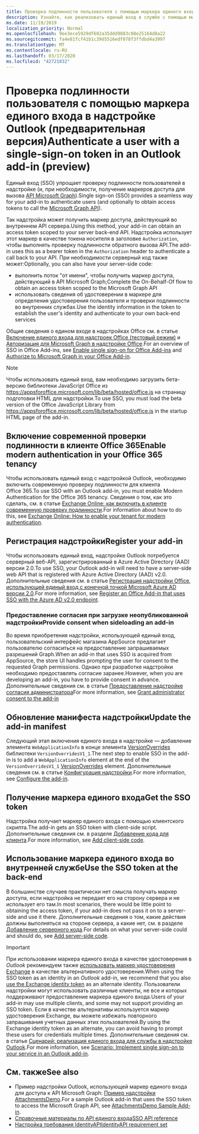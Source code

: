 ```yaml
---
title: Проверка подлинности пользователя с помощью маркера единого входа
description: Узнайте, как реализовать единый вход в службе с помощью маркера единого входа, предоставляемого надстройкой Outlook.
ms.date: 11/19/2019
localization_priority: Normal
ms.openlocfilehash: 9ee3ece5929df602a35ddd9883c08e25164d8a22
ms.sourcegitcommit: fa4e81fcf41b1c39d5516edf078f3ffdbd4a3997
ms.translationtype: MT
ms.contentlocale: ru-RU
ms.lasthandoff: 03/17/2020
ms.locfileid: "42721032"
---
```

# <a name="authenticate-a-user-with-a-single-sign-on-token-in-an-outlook-add-in-preview"></a><span data-ttu-id="4a42a-103">Проверка подлинности пользователя с помощью маркера единого входа в надстройке Outlook (предварительная версия)</span><span class="sxs-lookup"><span data-stu-id="4a42a-103">Authenticate a user with a single-sign-on token in an Outlook add-in (preview)</span></span>

<span data-ttu-id="4a42a-104">Единый вход (SSO) упрощает проверку подлинности пользователей в надстройке (и, при необходимости, получение маркеров доступа для вызова [API Microsoft Graph](/graph/overview)).</span><span class="sxs-lookup"><span data-stu-id="4a42a-104">Single sign-on (SSO) provides a seamless way for your add-in to authenticate users (and optionally to obtain access tokens to call the [Microsoft Graph API](/graph/overview)).</span></span>

<span data-ttu-id="4a42a-105">Так надстройка может получить маркер доступа, действующий во внутреннем API сервера.</span><span class="sxs-lookup"><span data-stu-id="4a42a-105">Using this method, your add-in can obtain an access token scoped to your server back-end API.</span></span> <span data-ttu-id="4a42a-106">Надстройка использует этот маркер в качестве токена носителя в заголовке `Authorization`, чтобы выполнять проверку подлинности обратного вызова API.</span><span class="sxs-lookup"><span data-stu-id="4a42a-106">The add-in uses this as a bearer token in the `Authorization` header to authenticate a call back to your API.</span></span> <span data-ttu-id="4a42a-107">При необходимости серверный код также может:</span><span class="sxs-lookup"><span data-stu-id="4a42a-107">Optionally, you can also have your server-side code:</span></span>

- <span data-ttu-id="4a42a-108">выполнить поток "от имени", чтобы получить маркер доступа, действующий в API Microsoft Graph;</span><span class="sxs-lookup"><span data-stu-id="4a42a-108">Complete the On-Behalf-Of flow to obtain an access token scoped to the Microsoft Graph API</span></span>
- <span data-ttu-id="4a42a-109">использовать сведения об удостоверении в маркере для определения удостоверения пользователя и проверки подлинности во внутренних службах.</span><span class="sxs-lookup"><span data-stu-id="4a42a-109">Use the identity information in the token to establish the user's identity and authenticate to your own back-end services</span></span>

<span data-ttu-id="4a42a-110">Общие сведения о едином входе в надстройках Office см. в статье [Включение единого входа для надстроек Office (тестовый режим)](../develop/sso-in-office-add-ins.md) и [Авторизация для Microsoft Graph в надстройке Office](../develop/authorize-to-microsoft-graph.md).</span><span class="sxs-lookup"><span data-stu-id="4a42a-110">For an overview of SSO in Office Add-ins, see [Enable single sign-on for Office Add-ins](../develop/sso-in-office-add-ins.md) and [Authorize to Microsoft Graph in your Office Add-in](../develop/authorize-to-microsoft-graph.md).</span></span>

> [!NOTE]
> <span data-ttu-id="4a42a-111">Чтобы использовать единый вход, вам необходимо загрузить бета-версию библиотеки JavaScript Office из https://appsforoffice.microsoft.com/lib/beta/hosted/office.js на страницу подготовки HTML для надстройки.</span><span class="sxs-lookup"><span data-stu-id="4a42a-111">To use SSO, you must load the beta version of the Office JavaScript Library from https://appsforoffice.microsoft.com/lib/beta/hosted/office.js in the startup HTML page of the add-in.</span></span>

## <a name="enable-modern-authentication-in-your-office-365-tenancy"></a><span data-ttu-id="4a42a-112">Включение современной проверки подлинности в клиенте Office 365</span><span class="sxs-lookup"><span data-stu-id="4a42a-112">Enable modern authentication in your Office 365 tenancy</span></span>

<span data-ttu-id="4a42a-113">Чтобы использовать единый вход с надстройкой Outlook, необходимо включить современную проверку подлинности для клиента Office 365.</span><span class="sxs-lookup"><span data-stu-id="4a42a-113">To use SSO with an Outlook add-in, you must enable Modern Authentication for the Office 365 tenancy.</span></span> <span data-ttu-id="4a42a-114">Сведения о том, как это сделать, см. в статье [Exchange Online: как включить в клиенте современную проверку подлинности](https://social.technet.microsoft.com/wiki/contents/articles/32711.exchange-online-how-to-enable-your-tenant-for-modern-authentication.aspx).</span><span class="sxs-lookup"><span data-stu-id="4a42a-114">For information about how to do this, see [Exchange Online: How to enable your tenant for modern authentication](https://social.technet.microsoft.com/wiki/contents/articles/32711.exchange-online-how-to-enable-your-tenant-for-modern-authentication.aspx).</span></span>

## <a name="register-your-add-in"></a><span data-ttu-id="4a42a-115">Регистрация надстройки</span><span class="sxs-lookup"><span data-stu-id="4a42a-115">Register your add-in</span></span>

<span data-ttu-id="4a42a-116">Чтобы использовать единый вход, надстройке Outlook потребуется серверный веб-API, зарегистрированный в Azure Active Directory (AAD) версии 2.0.</span><span class="sxs-lookup"><span data-stu-id="4a42a-116">To use SSO, your Outlook add-in will need to have a server-side web API that is registered with Azure Active Directory (AAD) v2.0.</span></span> <span data-ttu-id="4a42a-117">Дополнительные сведения см. в статье [Регистрация надстройки Office, использующей единый вход с конечной точкой Microsoft Azure AD версии 2.0](../develop/register-sso-add-in-aad-v2.md).</span><span class="sxs-lookup"><span data-stu-id="4a42a-117">For more information, see [Register an Office Add-in that uses SSO with the Azure AD v2.0 endpoint](../develop/register-sso-add-in-aad-v2.md).</span></span>

### <a name="provide-consent-when-sideloading-an-add-in"></a><span data-ttu-id="4a42a-118">Предоставление согласия при загрузке неопубликованной надстройки</span><span class="sxs-lookup"><span data-stu-id="4a42a-118">Provide consent when sideloading an add-in</span></span>

<span data-ttu-id="4a42a-119">Во время приобретения надстройки, использующей единый вход, пользовательский интерфейс магазина AppSource предлагает пользователю согласиться на предоставление запрашиваемых разрешений Graph.</span><span class="sxs-lookup"><span data-stu-id="4a42a-119">When an add-in that uses SSO is acquired from AppSource, the store UI handles prompting the user for consent to the requested Graph permissions.</span></span> <span data-ttu-id="4a42a-120">Однако при разработке надстройки необходимо предоставлять согласие заранее.</span><span class="sxs-lookup"><span data-stu-id="4a42a-120">However, when you are developing an add-in, you have to provide consent in advance.</span></span> <span data-ttu-id="4a42a-121">Дополнительные сведения см. в статье [Предоставление надстройке согласия администратора](../develop/grant-admin-consent-to-an-add-in.md)</span><span class="sxs-lookup"><span data-stu-id="4a42a-121">For more information, see [Grant administrator consent to the add-in](../develop/grant-admin-consent-to-an-add-in.md)</span></span>

## <a name="update-the-add-in-manifest"></a><span data-ttu-id="4a42a-122">Обновление манифеста надстройки</span><span class="sxs-lookup"><span data-stu-id="4a42a-122">Update the add-in manifest</span></span>

<span data-ttu-id="4a42a-123">Следующий этап включения единого входа в надстройке — добавление элемента `WebApplicationInfo` в конце элемента [VersionOverrides](../reference/manifest/versionoverrides.md) библиотеки `VersionOverridesV1_1`.</span><span class="sxs-lookup"><span data-stu-id="4a42a-123">The next step to enable SSO in the add-in is to add a `WebApplicationInfo` element at the end of the `VersionOverridesV1_1` [VersionOverrides](../reference/manifest/versionoverrides.md) element.</span></span> <span data-ttu-id="4a42a-124">Дополнительные сведения см. в статье [Конфигурация надстройки](../develop/sso-in-office-add-ins.md#configure-the-add-in).</span><span class="sxs-lookup"><span data-stu-id="4a42a-124">For more information, see [Configure the add-in](../develop/sso-in-office-add-ins.md#configure-the-add-in).</span></span>

## <a name="get-the-sso-token"></a><span data-ttu-id="4a42a-125">Получение маркера единого входа</span><span class="sxs-lookup"><span data-stu-id="4a42a-125">Get the SSO token</span></span>

<span data-ttu-id="4a42a-126">Надстройка получает маркер единого входа с помощью клиентского скрипта.</span><span class="sxs-lookup"><span data-stu-id="4a42a-126">The add-in gets an SSO token with client-side script.</span></span> <span data-ttu-id="4a42a-127">Дополнительные сведения см. в разделе [Добавление кода для клиента](../develop/sso-in-office-add-ins.md#add-client-side-code).</span><span class="sxs-lookup"><span data-stu-id="4a42a-127">For more information, see [Add client-side code](../develop/sso-in-office-add-ins.md#add-client-side-code).</span></span>

## <a name="use-the-sso-token-at-the-back-end"></a><span data-ttu-id="4a42a-128">Использование маркера единого входа во внутренней службе</span><span class="sxs-lookup"><span data-stu-id="4a42a-128">Use the SSO token at the back-end</span></span>

<span data-ttu-id="4a42a-129">В большинстве случаев практически нет смысла получать маркер доступа, если надстройка не передает его на сторону сервера и не использует его там.</span><span class="sxs-lookup"><span data-stu-id="4a42a-129">In most scenarios, there would be little point to obtaining the access token, if your add-in does not pass it on to a server-side and use it there.</span></span> <span data-ttu-id="4a42a-130">Дополнительные сведения о том, какие действия должны выполняться на стороне сервера, а какие нет, см. в разделе [Добавление серверного кода](../develop/sso-in-office-add-ins.md#add-server-side-code).</span><span class="sxs-lookup"><span data-stu-id="4a42a-130">For details on what your server-side could and should do, see [Add server-side code](../develop/sso-in-office-add-ins.md#add-server-side-code).</span></span>

> [!IMPORTANT]
> <span data-ttu-id="4a42a-131">При использовании маркера единого входа в качестве удостоверения в *Outlook* рекомендуем также [использовать маркер удостоверения Exchange](authenticate-a-user-with-an-identity-token.md) в качестве альтернативного удостоверения.</span><span class="sxs-lookup"><span data-stu-id="4a42a-131">When using the SSO token as an identity in an *Outlook* add-in, we recommend that you also [use the Exchange identity token](authenticate-a-user-with-an-identity-token.md) as an alternate identity.</span></span> <span data-ttu-id="4a42a-132">Пользователи надстройки могут использовать различные клиенты, не все и которых поддерживают предоставление маркера единого входа.</span><span class="sxs-lookup"><span data-stu-id="4a42a-132">Users of your add-in may use multiple clients, and some may not support providing an SSO token.</span></span> <span data-ttu-id="4a42a-133">Если в качестве альтернативы используется маркер удостоверения Exchange, вы можете избежать повторного запрашивания учетных данных этих пользователей.</span><span class="sxs-lookup"><span data-stu-id="4a42a-133">By using the Exchange identity token as an alternate, you can avoid having to prompt these users for credentials multiple times.</span></span> <span data-ttu-id="4a42a-134">Дополнительные сведения см. в статье [Сценарий: реализация единого входа для службы в надстройке Outlook](implement-sso-in-outlook-add-in.md).</span><span class="sxs-lookup"><span data-stu-id="4a42a-134">For more information, see [Scenario: Implement single sign-on to your service in an Outlook add-in](implement-sso-in-outlook-add-in.md).</span></span>

## <a name="see-also"></a><span data-ttu-id="4a42a-135">См. также</span><span class="sxs-lookup"><span data-stu-id="4a42a-135">See also</span></span>

- <span data-ttu-id="4a42a-136">Пример надстройки Outlook, использующей маркер единого входа для доступа к API Microsoft Graph: [Пример надстройки AttachmentsDemo](https://github.com/OfficeDev/outlook-add-in-attachments-demo).</span><span class="sxs-lookup"><span data-stu-id="4a42a-136">For a sample Outlook add-in that uses the SSO token to access the Microsoft Graph API, see [AttachmentsDemo Sample Add-in](https://github.com/OfficeDev/outlook-add-in-attachments-demo).</span></span>
- [<span data-ttu-id="4a42a-137">Справочные материалы по API единого входа</span><span class="sxs-lookup"><span data-stu-id="4a42a-137">SSO API reference</span></span>](../develop/sso-in-office-add-ins.md#sso-api-reference)
- [<span data-ttu-id="4a42a-138">Настройка требования IdentityAPI</span><span class="sxs-lookup"><span data-stu-id="4a42a-138">IdentityAPI requirement set</span></span>](../reference/requirement-sets/identity-api-requirement-sets.md)
